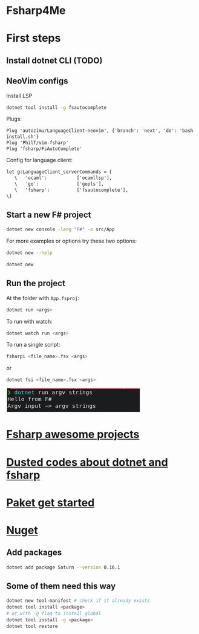 # Fsharp4Me

# First steps

## Install dotnet CLI (TODO)
## NeoVim configs
Install LSP
```bash
dotnet tool install -g fsautocomplete
```
Plugs:
```vim script
Plug 'autozimu/LanguageClient-neovim', {'branch': 'next', 'do': 'bash install.sh'}
Plug 'PhilT/vim-fsharp'
Plug 'fsharp/FsAutoComplete'
```
Config for language client:
```vim script
let g:LanguageClient_serverCommands = {
   \   'ocaml':           ['ocamllsp'],
   \   'go':              ['gopls'],
   \   'fsharp':          ['fsautocomplete'], 
\}
```
## Start a new F# project
```bash
dotnet new console -lang "F#" -o src/App
```
For more examples or options try these two options:
```bash
dotnet new --help
```
```bash
dotnet new
```
## Run the project
At the folder with `App.fsproj`:
```bash
dotnet run <args>
```

To run with watch:
```bash
dotnet watch run <args>
```

To run a single script:
```bash
fsharpi <file_name>.fsx <args>
```
or
```bash
dotnet fsi <file_name>.fsx <args>
```
<img src="https://github.com/OnofreTZK/Fsharp4Me/blob/main/introduction/HelloWorldFsharp/src/App/images/Captura%20de%20tela%20de%202022-04-30%2022-02-22.png">

# [Fsharp awesome projects](https://github.com/fsprojects/awesome-fsharp)
# [Dusted codes about dotnet and fsharp](https://dusted.codes/)
# [Paket get started](https://fsprojects.github.io/Paket/get-started.html#NET-Core-preferred)
# [Nuget](https://www.nuget.org/)

## Add packages
```bash
dotnet add package Saturn --version 0.16.1
```

## Some of them need this way
```bash
dotnet new tool-manifest # check if it already exists
dotnet tool install <package>
# or with -g flag to install global
dotnet tool install -g <package>
dotnet tool restore
```
